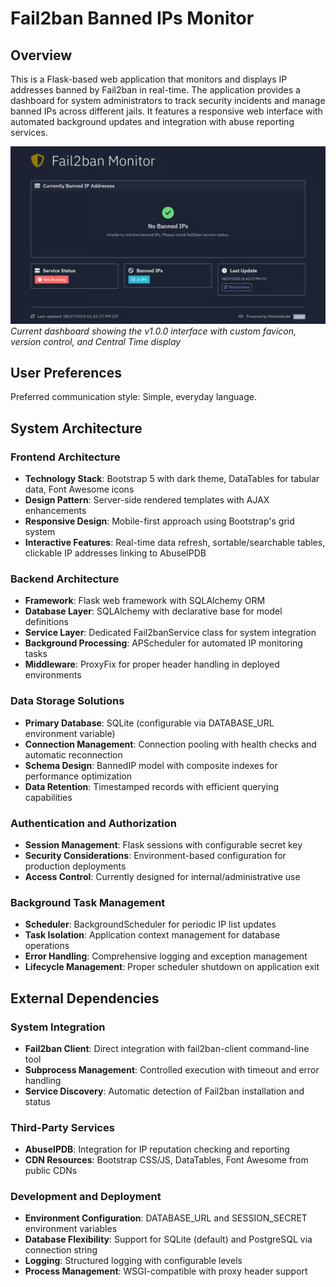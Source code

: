 # Fail2ban Banned IPs Monitor

## Overview

This is a Flask-based web application that monitors and displays IP addresses banned by Fail2ban in real-time. The application provides a dashboard for system administrators to track security incidents and manage banned IPs across different jails. It features a responsive web interface with automated background updates and integration with abuse reporting services.

![Fail2ban Monitor Dashboard](static/img/dashboard-screenshot.png)
*Current dashboard showing the v1.0.0 interface with custom favicon, version control, and Central Time display*

## User Preferences

Preferred communication style: Simple, everyday language.

## System Architecture

### Frontend Architecture
- **Technology Stack**: Bootstrap 5 with dark theme, DataTables for tabular data, Font Awesome icons
- **Design Pattern**: Server-side rendered templates with AJAX enhancements
- **Responsive Design**: Mobile-first approach using Bootstrap's grid system
- **Interactive Features**: Real-time data refresh, sortable/searchable tables, clickable IP addresses linking to AbuseIPDB

### Backend Architecture
- **Framework**: Flask web framework with SQLAlchemy ORM
- **Database Layer**: SQLAlchemy with declarative base for model definitions
- **Service Layer**: Dedicated Fail2banService class for system integration
- **Background Processing**: APScheduler for automated IP monitoring tasks
- **Middleware**: ProxyFix for proper header handling in deployed environments

### Data Storage Solutions
- **Primary Database**: SQLite (configurable via DATABASE_URL environment variable)
- **Connection Management**: Connection pooling with health checks and automatic reconnection
- **Schema Design**: BannedIP model with composite indexes for performance optimization
- **Data Retention**: Timestamped records with efficient querying capabilities

### Authentication and Authorization
- **Session Management**: Flask sessions with configurable secret key
- **Security Considerations**: Environment-based configuration for production deployments
- **Access Control**: Currently designed for internal/administrative use

### Background Task Management
- **Scheduler**: BackgroundScheduler for periodic IP list updates
- **Task Isolation**: Application context management for database operations
- **Error Handling**: Comprehensive logging and exception management
- **Lifecycle Management**: Proper scheduler shutdown on application exit

## External Dependencies

### System Integration
- **Fail2ban Client**: Direct integration with fail2ban-client command-line tool
- **Subprocess Management**: Controlled execution with timeout and error handling
- **Service Discovery**: Automatic detection of Fail2ban installation and status

### Third-Party Services
- **AbuseIPDB**: Integration for IP reputation checking and reporting
- **CDN Resources**: Bootstrap CSS/JS, DataTables, Font Awesome from public CDNs

### Development and Deployment
- **Environment Configuration**: DATABASE_URL and SESSION_SECRET environment variables
- **Database Flexibility**: Support for SQLite (default) and PostgreSQL via connection string
- **Logging**: Structured logging with configurable levels
- **Process Management**: WSGI-compatible with proxy header support